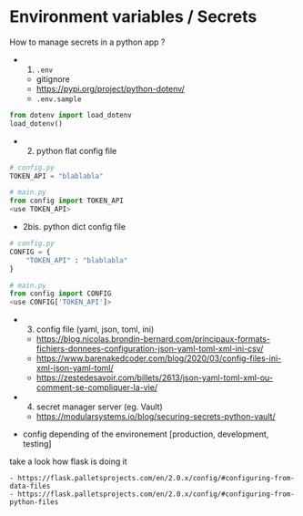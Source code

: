 # Environment variables / Secrets

How to manage secrets in a python app ?

- 1. `.env`
    - gitignore
    - https://pypi.org/project/python-dotenv/
    - `.env.sample`

```python
from dotenv import load_dotenv
load_dotenv()
```

- 2. python flat config file

```python
# config.py
TOKEN_API = "blablabla"

# main.py
from config import TOKEN_API
<use TOKEN_API>
```

- 2bis. python dict config file

```python
# config.py
CONFIG = {
    "TOKEN_API" : "blablabla"
}

# main.py
from config import CONFIG
<use CONFIG['TOKEN_API']>
```

- 3. config file (yaml, json, toml, ini)

    - https://blog.nicolas.brondin-bernard.com/principaux-formats-fichiers-donnees-configuration-json-yaml-toml-xml-ini-csv/
    - https://www.barenakedcoder.com/blog/2020/03/config-files-ini-xml-json-yaml-toml/
    - https://zestedesavoir.com/billets/2613/json-yaml-toml-xml-ou-comment-se-compliquer-la-vie/

- 4. secret manager server (eg. Vault)

    - https://modularsystems.io/blog/securing-secrets-python-vault/

- config depending of the environement [production, development, testing]

take a look how flask is doing it

    - https://flask.palletsprojects.com/en/2.0.x/config/#configuring-from-data-files
    - https://flask.palletsprojects.com/en/2.0.x/config/#configuring-from-python-files